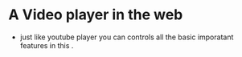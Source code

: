 # A Video player in the web

- just like youtube player you can controls all the basic imporatant features in this .
